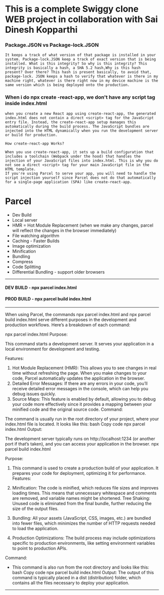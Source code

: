 # This is a complete Swiggy clone WEB project in collaboration with Sai Dinesh Kopparthi

### Package.JSON vs Package-lock.JSON

``` 
It keeps a track of what version of that package is installed in your system. Package-lock.JSON keep a track of exact version that is being installed. What is this integrity? So why is this integrity? This integrity is basically a hash, a SHA 5.2 hash,Why is this hash present? Over there? This hash is present basically, to avoid that, package-lock. JSON keeps a hash to verify that whatever is there in my machine right, whatever is there right now in my device machine is the same version which is being deployed onto the production.
```

###  When i do npx create -react-app,  we don't have any script tag inside index.html 
```
when you create a new React app using create-react-app, the generated index.html does not contain a direct <script> tag for the JavaScript entry file. Instead, the create-react-app setup manages this automatically during the build process. The JavaScript bundles are injected into the HTML dynamically when you run the development server or build for production.

How create-react-app Works? 

When you use create-react-app, it sets up a build configuration that includes a toolchain (Webpack under the hood) that handles the injection of your JavaScript files into index.html. This is why you do not see a direct <script> tag for your main JavaScript file in the HTML template.
If you're using Parcel to serve your app, you will need to handle the script injection yourself since Parcel does not do that automatically for a single-page application (SPA) like create-react-app.
```

# Parcel
- Dev Build
- Local server
- HMR = Hot Module Replacement (when we make any changes, parcel will  reflect the changes in the browser immediately)
- File watching algorithm
- Caching - Faster Builds
- Image optimization
- Minification
- Bundling
- Compress
- Code Splitting
- Differential Bundling - support older browsers

---
#### DEV BUILD  - npx parcel index.html
#### PROD BUILD - npx parcel build index.html
--- 
When using Parcel, the commands npx parcel index.html and npx parcel build index.html serve different purposes in the development and production workflows. Here’s a breakdown of each command:

npx parcel index.html
Purpose:

This command starts a development server.
It serves your application in a local environment for development and testing.

Features:

1. Hot Module Replacement (HMR): This allows you to see changes in real time without refreshing the page. When you make changes to your code, Parcel automatically updates the application in the browser.
2. Detailed Error Messages: If there are any errors in your code, you’ll receive detailed error messages in the console, which can help you debug issues quickly.
3. Source Maps: This feature is enabled by default, allowing you to debug your code more effectively since it provides a mapping between your minified code and the original source code.
Command:

The command is usually run in the root directory of your project, where your index.html file is located. It looks like this:
bash
Copy code
npx parcel index.html
Output:

The development server typically runs on http://localhost:1234 (or another port if that’s taken), and you can access your application in the browser.
npx parcel build index.html

Purpose:
1. This command is used to create a production build of your application.
It prepares your code for deployment, optimizing it for performance.
Features:

1. Minification: The code is minified, which reduces file sizes and improves loading times. This means that unnecessary whitespace and comments are removed, and variable names might be shortened.
Tree Shaking: Unused code is eliminated from the final bundle, further reducing the size of the output files.
2. Bundling: All your assets (JavaScript, CSS, images, etc.) are bundled into fewer files, which minimizes the number of HTTP requests needed to load the application.
3. Production Optimizations: The build process may include optimizations specific to production environments, like setting environment variables to point to production APIs.

Command:
* This command is also run from the root directory and looks like this:
bash
Copy code
npx parcel build index.html
Output:
The output of this command is typically placed in a dist (distribution) folder, which contains all the files necessary to deploy your application.
---